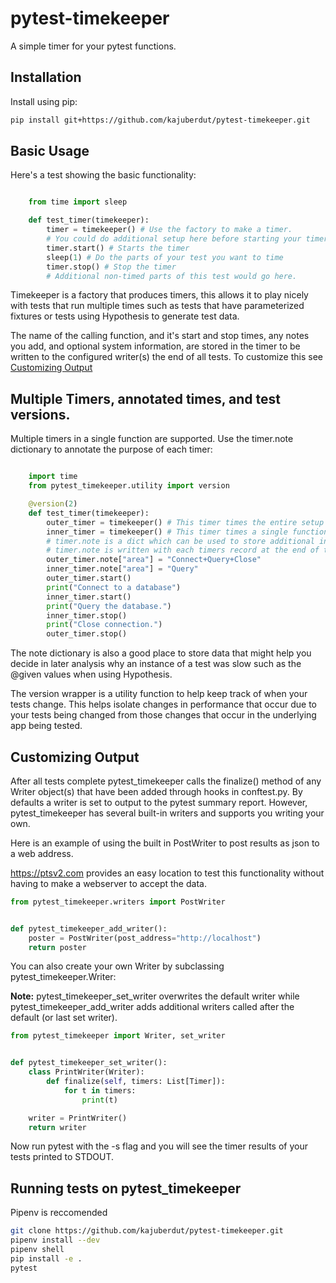 # pytest-timekeeper

A simple timer for your pytest functions.
                            
## Installation
                      
Install using pip:

```bash
pip install git+https://github.com/kajuberdut/pytest-timekeeper.git
```
                      
## Basic Usage

Here's a test showing the basic functionality:

```python

    from time import sleep

    def test_timer(timekeeper):
        timer = timekeeper() # Use the factory to make a timer.
        # You could do additional setup here before starting your timer.
        timer.start() # Starts the timer
        sleep(1) # Do the parts of your test you want to time
        timer.stop() # Stop the timer
        # Additional non-timed parts of this test would go here.
```

Timekeeper is a factory that produces timers, this allows it to play nicely with tests that run multiple times such as tests that have parameterized fixtures or tests using Hypothesis to generate test data.

The name of the calling function, and it's start and stop times, any notes you add, and optional system information, are stored in the timer to be written to the configured writer(s) the end of all tests. To customize this see [Customizing Output](#customizing-output)

## Multiple Timers, annotated times, and test versions.

Multiple timers in a single function are supported. Use the timer.note dictionary to annotate the purpose of each timer:

```python

    import time
    from pytest_timekeeper.utility import version

    @version(2)
    def test_timer(timekeeper):
        outer_timer = timekeeper() # This timer times the entire setup and teardown.
        inner_timer = timekeeper() # This timer times a single function.
        # timer.note is a dict which can be used to store additional information
        # timer.note is written with each timers record at the end of tests
        outer_timer.note["area"] = "Connect+Query+Close"
        inner_timer.note["area"] = "Query"
        outer_timer.start()
        print("Connect to a database")
        inner_timer.start()
        print("Query the database.")
        inner_timer.stop()
        print("Close connection.")
        outer_timer.stop()
```

The note dictionary is also a good place to store data that might help you decide in later analysis why an instance of a test was slow such as the @given values when using Hypothesis.

The version wrapper is a utility function to help keep track of when your tests change. This helps isolate changes in performance that occur due to your tests being changed from those changes that occur in the underlying app being tested.



## Customizing Output

After all tests complete pytest_timekeeper calls the finalize() method of any Writer object(s) that have been added through hooks in conftest.py.
By defaults a writer is set to output to the pytest summary report. However, pytest_timekeeper has several built-in writers and supports you writing your own.

Here is an example of using the built in PostWriter to post results as json to a web address.

https://ptsv2.com provides an easy location to test this functionality without having to make a webserver to accept the data.

```python
from pytest_timekeeper.writers import PostWriter


def pytest_timekeeper_add_writer():
    poster = PostWriter(post_address="http://localhost")
    return poster
```

You can also create your own Writer by subclassing pytest_timekeeper.Writer:

**Note:** pytest_timekeeper_set_writer overwrites the default writer while pytest_timekeeper_add_writer adds additional writers called after the default (or last set writer).

```python
from pytest_timekeeper import Writer, set_writer


def pytest_timekeeper_set_writer():
    class PrintWriter(Writer):
        def finalize(self, timers: List[Timer]):
            for t in timers:
                print(t)

    writer = PrintWriter()
    return writer

```

Now run pytest with the -s flag and you will see the timer results of your tests printed to STDOUT.


## Running tests on pytest_timekeeper

Pipenv is reccomended

```bash
git clone https://github.com/kajuberdut/pytest-timekeeper.git
pipenv install --dev
pipenv shell
pip install -e .
pytest
```